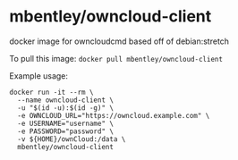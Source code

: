 mbentley/owncloud-client
========================

docker image for owncloudcmd
based off of debian:stretch

To pull this image:
`docker pull mbentley/owncloud-client`

Example usage:
```
docker run -it --rm \
  --name owncloud-client \
  -u "$(id -u):$(id -g)" \
  -e OWNCLOUD_URL="https://owncloud.example.com" \
  -e USERNAME="username" \
  -e PASSWORD="password" \
  -v ${HOME}/ownCloud:/data \
  mbentley/owncloud-client
```
